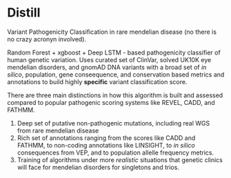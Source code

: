 # Distill

Variant Pathogenicity Classification in rare mendelian disease (no there is no crazy acronyn involved). 

Random Forest + xgboost + Deep LSTM - based pathogenicity classifier of human genetic variation. Uses curated set of ClinVar, solved UK10K eye mendelian disorders, and gnomAD DNA variants with a broad set of *in silico*, population, gene conseequence, and conservation based metrics and annotations to build highly **specific** variant classification score. 

There are three main distinctions in how this algorithm is built and assessed compared to popular pathogenic scoring systems like REVEL, CADD, and FATHMM.

1. Deep set of putative non-pathogenic mutations, including real WGS from rare mendelian disease
2. Rich set of annotations ranging from the scores like CADD and FATHMM, to non-coding annotations like LINSIGHT, to *in silico* consequences from VEP, and to population allelle frequency metrics. 
3. Training of algorithms under more *realistic* situations that genetic clinics will face for mendelian disorders for singletons and trios. 
